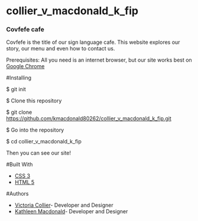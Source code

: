 # collier_v_macdonald_k_fip

### Covfefe cafe

Covfefe is the title of our sign language cafe. This website explores our story, our menu and even how to contact us.

Prerequisites: All you need is an internet browser, but our site works best on [Google Chrome](https://www.google.com/chrome/)

#Installing

$ git init

$ Clone this repository

$ git clone https://github.com/kmacdonald80262/collier_v_macdonald_k_fip.git

$ Go into the repository

$ cd collier_v_macdonald_k_fip

Then you can see our site!

#Built With

- [CSS 3](https://cssreference.io/flexbox/)
- [HTML 5](https://dev.w3.org/html5/html-author/)

#Authors

- [Victoria Collier](https://github.com/vcollier)- Developer and Designer
- [Kathleen Macdonald](https://github.com/kmacdonald80262)- Developer and Designer